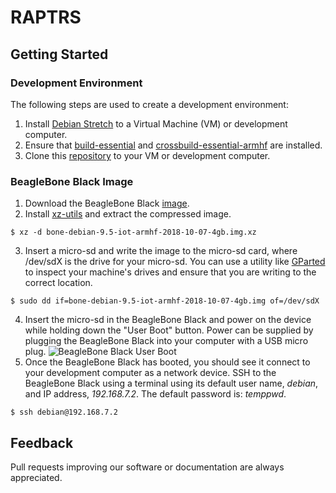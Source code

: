 # RAPTRS

## Getting Started

### Development Environment
The following steps are used to create a development environment:
1. Install [Debian Stretch](https://www.debian.org/) to a Virtual Machine (VM) or development computer.
2. Ensure that [build-essential](https://packages.debian.org/stretch/build-essential) and [crossbuild-essential-armhf](crossbuild-essential-armhf) are installed.
3. Clone this [repository](https://github.com/bolderflight/RAPTRS) to your VM or development computer.

### BeagleBone Black Image
1. Download the BeagleBone Black [image](https://debian.beagleboard.org/images/bone-debian-9.5-iot-armhf-2018-10-07-4gb.img.xz).
2. Install [xz-utils](https://packages.debian.org/stretch/xz-utils) and extract the compressed image.
```
$ xz -d bone-debian-9.5-iot-armhf-2018-10-07-4gb.img.xz
```
3. Insert a micro-sd and write the image to the micro-sd card, where /dev/sdX is the drive for your micro-sd. You can use a utility like [GParted](https://gparted.org/) to inspect your machine's drives and ensure that you are writing to the correct location.
```
$ sudo dd if=bone-debian-9.5-iot-armhf-2018-10-07-4gb.img of=/dev/sdX
```
4. Insert the micro-sd in the BeagleBone Black and power on the device while holding down the "User Boot" button. Power can be supplied by plugging the BeagleBone Black into your computer with a USB micro plug.
![BeagleBone Black User Boot](https://cdn-learn.adafruit.com/assets/assets/000/008/680/small240/beaglebone_BeagleBoneBlack.jpeg)
5. Once the BeagleBone Black has booted, you should see it connect to your development computer as a network device. SSH to the BeagleBone Black using a terminal using its default user name, _debian_, and IP address, _192.168.7.2_. The default password is: _temppwd_.
```
$ ssh debian@192.168.7.2
```

## Feedback
Pull requests improving our software or documentation are always appreciated.


